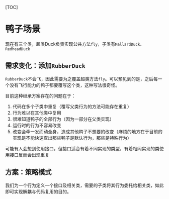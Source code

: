 [TOC]

# 鸭子场景
现在有三个类，超类Duck负责实现公共方法`fly`，子类有`MallardDuck`、`RedheadDuck`

## 需求变化：添加`RubberDuck`
`RubberDuck`不会飞，因此需要为之覆盖超类方法`fly`。可以预见到的是，之后每一个没有飞行能力的鸭子都要覆写这个类，这种写法很奇怪。

目前这种继承方案存在的问题在于：
1. 代码在多个子类中重复（覆写父类行为的方法可能存在重复）
2. 行为难以在其他类中复用
3. 很难知道鸭子的全部行为（因为一部分在父类实现）
4. 运行时的行为不容易改变
5. 改变会牵一发而动全身，造成其他鸭子不想要的改变（麻烦的地方在于目前的实现是不能快速查出那些鸭子是默认行为，那些是特殊行为） 

可能有人会想到使用接口，但接口适合有着不同实现的类型，有着相同实现的类使用接口反而会出现重复

## 方案：策略模式
我们为一个行为定义一个接口及相关类，需要的子类将其行为委托给相关类，如此即可实现解耦与代码复用的目的。